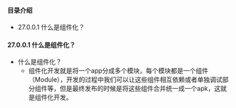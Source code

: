 #### 目录介绍
- 27.0.0.1 什么是组件化？


#### 27.0.0.1 什么是组件化？
- 什么是组件化？
    - 组件化开发就是将一个app分成多个模块，每个模块都是一个组件（Module），开发的过程中我们可以让这些组件相互依赖或者单独调试部分组件等，但是最终发布的时候是将这些组件合并统一成一个apk，这就是组件化开发。

































